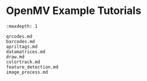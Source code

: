 # OpenMV Example Tutorials

```{toctree}
:maxdepth: 1

qrcodes.md
barcodes.md
apriltags.md
datamatrices.md
draw.md
colortrack.md
feature_detection.md
image_process.md
```
